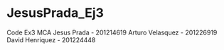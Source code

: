 # JesusPrada_Ej3
Code Ex3 MCA
Jesus Prada - 201214619
Arturo Velasquez - 201226919
David Henriquez - 201224448
